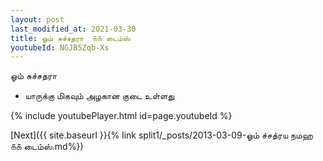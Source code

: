 ```yaml
---
layout: post
last_modified_at: 2021-03-30
title: ஓம் சுச்சதரா  ௧௧ டைம்ஸ்
youtubeId: NGJB5Zqb-Xs
---
```

 
 
 ஓம் சுச்சதரா   
 
 -  யாருக்கு மிகவும் அழகான குடை உள்ளது 
 
  
 
  
 
 
 
 
 
 


{% include youtubePlayer.html id=page.youtubeId %}
 
[Next]({{ site.baseurl }}{% link  split1/_posts/2013-03-09-ஓம் ச்சத்ரய நமஹ ௧௧ டைம்ஸ்.md%})
 
